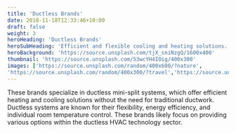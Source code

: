```yaml
---
title: 'Ductless Brands'
date: 2018-11-18T12:33:46+10:00
draft: false
weight: 3
heroHeading: 'Ductless Brands'
heroSubHeading: 'Efficient and flexible cooling and heating solutions.'
heroBackground: 'https://source.unsplash.com/tjX_sniNzgQ/1600x400'
thumbnail: 'https://source.unsplash.com/53wcYH4IOig/400x300'
images: ['https://source.unsplash.com/random/400x600/?nature', 
'https://source.unsplash.com/random/400x300/?travel','https://source.unsplash.com/random/400x300/?architecture','https://source.unsplash.com/random/400x600/?buildings','https://source.unsplash.com/random/400x300/?city','https://source.unsplash.com/random/400x600/?business']
---
```


These brands specialize in ductless mini-split systems, which offer efficient heating and cooling solutions without the need for traditional ductwork. Ductless systems are known for their flexibility, energy efficiency, and individual room temperature control. These brands likely focus on providing various options within the ductless HVAC technology sector.
